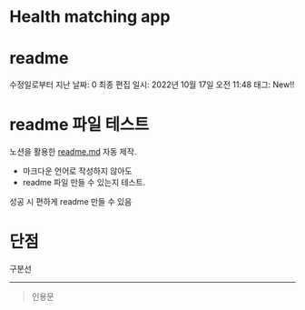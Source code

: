 # Health matching app

# readme

수정일로부터 지난 날짜: 0
최종 편집 일시: 2022년 10월 17일 오전 11:48
태그: New!!

# readme 파일 테스트

노션을 활용한 [readme.md](http://readme.md) 자동 제작. 

- 마크다운 언어로 작성하지 않아도
- readme 파일 만들 수 있는지 테스트.

성공 시 편하게 readme 만들 수 있음

# 단점


구분선

---

> 인용문
